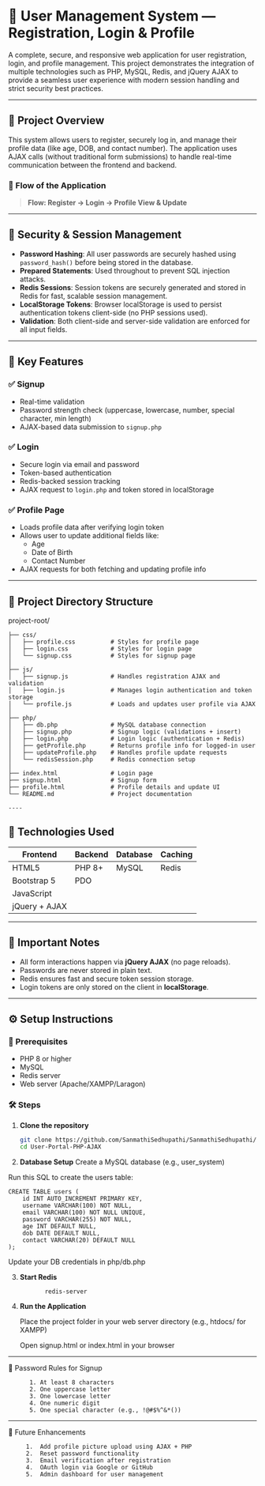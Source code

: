 # 👤 User Management System — Registration, Login & Profile

A complete, secure, and responsive web application for user registration, login, and profile management. This project demonstrates the integration of multiple technologies such as PHP, MySQL, Redis, and jQuery AJAX to provide a seamless user experience with modern session handling and strict security best practices.

---

## 🧩 Project Overview

This system allows users to register, securely log in, and manage their profile data (like age, DOB, and contact number). The application uses AJAX calls (without traditional form submissions) to handle real-time communication between the frontend and backend.

### 🔁 Flow of the Application

> **Flow: Register → Login → Profile View & Update**


---

## 🔐 Security & Session Management

- **Password Hashing**: All user passwords are securely hashed using `password_hash()` before being stored in the database.
- **Prepared Statements**: Used throughout to prevent SQL injection attacks.
- **Redis Sessions**: Session tokens are securely generated and stored in Redis for fast, scalable session management.
- **LocalStorage Tokens**: Browser localStorage is used to persist authentication tokens client-side (no PHP sessions used).
- **Validation**: Both client-side and server-side validation are enforced for all input fields.

---

## 🎯 Key Features

### ✅ Signup
- Real-time validation
- Password strength check (uppercase, lowercase, number, special character, min length)
- AJAX-based data submission to `signup.php`

### ✅ Login
- Secure login via email and password
- Token-based authentication
- Redis-backed session tracking
- AJAX request to `login.php` and token stored in localStorage

### ✅ Profile Page
- Loads profile data after verifying login token
- Allows user to update additional fields like:
  - Age
  - Date of Birth
  - Contact Number
- AJAX requests for both fetching and updating profile info

---

## 📁 Project Directory Structure

project-root/
```│
├── css/
│   ├── profile.css          # Styles for profile page
│   ├── login.css            # Styles for login page
│   └── signup.css           # Styles for signup page
│
├── js/
│   ├── signup.js            # Handles registration AJAX and validation
│   ├── login.js             # Manages login authentication and token storage
│   └── profile.js           # Loads and updates user profile via AJAX
│
├── php/
│   ├── db.php               # MySQL database connection
│   ├── signup.php           # Signup logic (validations + insert)
│   ├── login.php            # Login logic (authentication + Redis)
│   ├── getProfile.php       # Returns profile info for logged-in user
│   ├── updateProfile.php    # Handles profile update requests
│   └── redisSession.php     # Redis connection setup
│
├── index.html               # Login page
├── signup.html              # Signup form
├── profile.html             # Profile details and update UI
└── README.md                # Project documentation

----
```
## 🧠 Technologies Used

| Frontend      | Backend     | Database  | Caching  |
|---------------|-------------|-----------|----------|
| HTML5         | PHP 8+      | MySQL     | Redis    |
| Bootstrap 5   | PDO         |           |          |
| JavaScript    |             |           |          |
| jQuery + AJAX |             |           |          |

---

## 📌 Important Notes

- All form interactions happen via **jQuery AJAX** (no page reloads).
- Passwords are never stored in plain text.
- Redis ensures fast and secure token session storage.
- Login tokens are only stored on the client in **localStorage**.

---

## ⚙️ Setup Instructions

### 🔧 Prerequisites

- PHP 8 or higher
- MySQL
- Redis server
- Web server (Apache/XAMPP/Laragon)

### 🛠 Steps

1. **Clone the repository**
   ```bash
   git clone https://github.com/SanmathiSedhupathi/SanmathiSedhupathi/User-Portal-PHP-AJAX.git
   cd User-Portal-PHP-AJAX
   
2. **Database Setup**
  Create a MySQL database (e.g., user_system)

  Run this SQL to create the users table:
  ```
  CREATE TABLE users (
      id INT AUTO_INCREMENT PRIMARY KEY,
      username VARCHAR(100) NOT NULL,
      email VARCHAR(100) NOT NULL UNIQUE,
      password VARCHAR(255) NOT NULL,
      age INT DEFAULT NULL,
      dob DATE DEFAULT NULL,
      contact VARCHAR(20) DEFAULT NULL
  );
```
  Update your DB credentials in php/db.php

3. **Start Redis**
   ```
          redis-server
   ```
4. **Run the Application**

    Place the project folder in your web server directory (e.g., htdocs/ for XAMPP)
    
    Open signup.html or index.html in your browser


----

🧪 Password Rules for Signup
```
      1. At least 8 characters 
      2. One uppercase letter
      3. One lowercase letter
      4. One numeric digit
      5. One special character (e.g., !@#$%^&*())
```
      
----

🧹 Future Enhancements
```
     1.  Add profile picture upload using AJAX + PHP
     2.  Reset password functionality
     3.  Email verification after registration
     4.  OAuth login via Google or GitHub
     5.  Admin dashboard for user management
```
